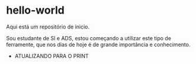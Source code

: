 # hello-world
Aqui está um repositório de inicio.

Sou estudante de SI e ADS, estou começando a utilizar este tipo de ferramente, que nos dias de hoje é de grande importância e conhecimento.
- ATUALIZANDO PARA O PRINT

